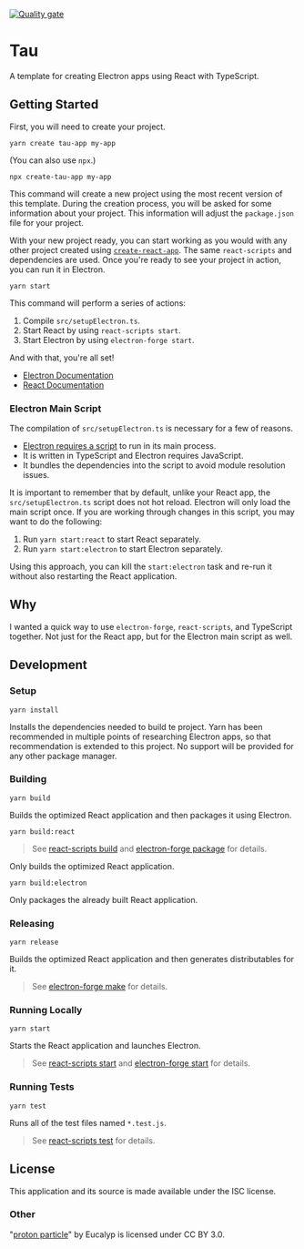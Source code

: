 [![Quality gate](https://sonarcloud.io/api/project_badges/quality_gate?project=kherge_js.tau)](https://sonarcloud.io/dashboard?id=kherge_js.tau)

# Tau

A template for creating Electron apps using React with TypeScript.

## Getting Started

First, you will need to create your project.

    yarn create tau-app my-app

(You can also use `npx`.)

    npx create-tau-app my-app

This command will create a new project using the most recent version of this template. During the creation process, you will be asked for some information about your project. This information will adjust the `package.json` file for your project.

With your new project ready, you can start working as you would with any other project created using [`create-react-app`][]. The same `react-scripts` and dependencies are used. Once you're ready to see your project in action, you can run it in Electron.

    yarn start

This command will perform a series of actions:

1. Compile `src/setupElectron.ts`.
2. Start React by using `react-scripts start`.
3. Start Electron by using `electron-forge start`.

And with that, you're all set!

- [Electron Documentation](https://www.electronjs.org/docs)
- [React Documentation](https://reactjs.org/docs/getting-started.html)

### Electron Main Script

The compilation of `src/setupElectron.ts` is necessary for a few of reasons.

- [Electron requires a script][] to run in its main process.
- It is written in TypeScript and Electron requires JavaScript.
- It bundles the dependencies into the script to avoid module resolution issues.

It is important to remember that by default, unlike your React app, the `src/setupElectron.ts` script does not hot reload. Electron will only load the main script once. If you are working through changes in this script, you may want to do the following:

1. Run `yarn start:react` to start React separately.
2. Run `yarn start:electron` to start Electron separately.

Using this approach, you can kill the `start:electron` task and re-run it without also restarting the React application.

[`create-react-app`]: https://create-react-app.dev/
[electron requires a script]: https://www.electronjs.org/docs/tutorial/quick-start#main-and-renderer-processes

## Why

I wanted a quick way to use `electron-forge`, `react-scripts`, and TypeScript together. Not just for the React app, but for the Electron main script as well.

## Development

### Setup

    yarn install

Installs the dependencies needed to build te project. Yarn has been recommended in multiple points of researching Electron apps, so that recommendation is extended to this project. No support will be provided for any other package manager.

### Building

    yarn build

Builds the optimized React application and then packages it using Electron.

    yarn build:react

> See [react-scripts build][] and [electron-forge package][] for details.

Only builds the optimized React application.

    yarn build:electron

Only packages the already built React application.

[react-scripts build]: https://create-react-app.dev/docs/available-scripts/#npm-run-build
[electron-forge package]: https://www.electronforge.io/cli#package

### Releasing

    yarn release

Builds the optimized React application and then generates distributables for it.

> See [electron-forge make][] for details.

[electron-forge make]: https://www.electronforge.io/cli#make

### Running Locally

    yarn start

Starts the React application and launches Electron.

> See [react-scripts start][] and [electron-forge start][] for details.

[react-scripts start]: https://create-react-app.dev/docs/available-scripts/#npm-start
[electron-forge start]: https://www.electronforge.io/cli#start

### Running Tests

    yarn test

Runs all of the test files named `*.test.js`.

> See [react-scripts test][] for details.

[react-scripts test]: https://create-react-app.dev/docs/available-scripts/#npm-test

## License

This application and its source is made available under the ISC license.

### Other

"[proton particle](https://thenounproject.com/eucalyp/collection/nuclear-element-glyph/?i=2256984)" by Eucalyp is licensed under CC BY 3.0.
